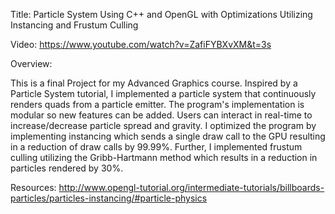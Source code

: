 Title:
Particle System Using C++ and OpenGL with Optimizations Utilizing Instancing and Frustum Culling

Video:
https://www.youtube.com/watch?v=ZafiFYBXvXM&t=3s

Overview:

This is a final Project for my Advanced Graphics course. Inspired by a Particle System tutorial, I implemented a particle system that continuously renders quads from a particle emitter. The program's implementation is modular so new features can be added. Users can interact in real-time to increase/decrease particle spread and gravity. I optimized the program by implementing instancing which sends a single draw call to the GPU resulting in a reduction of draw calls by 99.99%. Further, I implemented frustum culling utilizing the Gribb-Hartmann method which results in a reduction in particles rendered by 30%.

Resources:
http://www.opengl-tutorial.org/intermediate-tutorials/billboards-particles/particles-instancing/#particle-physics
